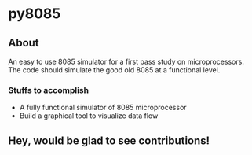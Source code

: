 # py8085
## About
An easy to use 8085 simulator for a first pass study on microprocessors. The code should simulate the good old 8085 at a functional level.

### Stuffs to accomplish
- A fully functional simulator of 8085 microprocessor
- Build a graphical tool to visualize data flow

## Hey, would be glad to see contributions!

